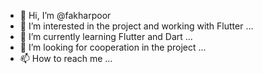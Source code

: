 - 👋 Hi, I’m @fakharpoor
- 👀 I’m interested in the project and working with Flutter ...
- 🌱 I’m currently learning Flutter and Dart ...
- 💞️ I’m looking for cooperation in the project ...
- 📫 How to reach me ...

<!---
fakharpoor/fakharpoor is a ✨ special ✨ repository because its `README.md` (this file) appears on your GitHub profile.
You can click the Preview link to take a look at your changes.
--->
